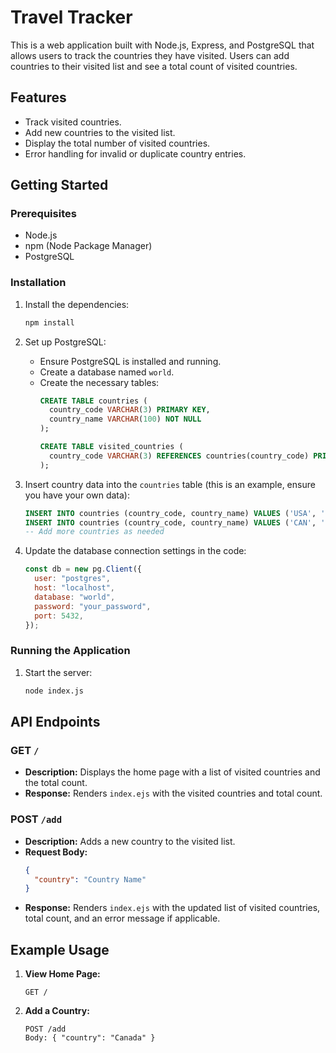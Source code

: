 # Travel Tracker

This is a web application built with Node.js, Express, and PostgreSQL that allows users to track the countries they have visited. Users can add countries to their visited list and see a total count of visited countries.

## Features

- Track visited countries.
- Add new countries to the visited list.
- Display the total number of visited countries.
- Error handling for invalid or duplicate country entries.

## Getting Started

### Prerequisites

- Node.js
- npm (Node Package Manager)
- PostgreSQL

### Installation
1. Install the dependencies:
    ```sh
    npm install
    ```

2. Set up PostgreSQL:
    - Ensure PostgreSQL is installed and running.
    - Create a database named `world`.
    - Create the necessary tables:
      ```sql
      CREATE TABLE countries (
        country_code VARCHAR(3) PRIMARY KEY,
        country_name VARCHAR(100) NOT NULL
      );

      CREATE TABLE visited_countries (
        country_code VARCHAR(3) REFERENCES countries(country_code) PRIMARY KEY
      );
      ```

3. Insert country data into the `countries` table (this is an example, ensure you have your own data):
    ```sql
    INSERT INTO countries (country_code, country_name) VALUES ('USA', 'United States of America');
    INSERT INTO countries (country_code, country_name) VALUES ('CAN', 'Canada');
    -- Add more countries as needed
    ```

4. Update the database connection settings in the code:
    ```javascript
    const db = new pg.Client({
      user: "postgres",
      host: "localhost",
      database: "world",
      password: "your_password",
      port: 5432,
    });
    ```

### Running the Application

1. Start the server:
    ```sh
    node index.js
    ```

## API Endpoints

### GET `/`

- **Description:** Displays the home page with a list of visited countries and the total count.
- **Response:** Renders `index.ejs` with the visited countries and total count.

### POST `/add`

- **Description:** Adds a new country to the visited list.
- **Request Body:**
    ```json
    {
      "country": "Country Name"
    }
    ```
- **Response:** Renders `index.ejs` with the updated list of visited countries, total count, and an error message if applicable.

## Example Usage

1. **View Home Page:**
    ```
    GET /
    ```

2. **Add a Country:**
    ```
    POST /add
    Body: { "country": "Canada" }
    ```
